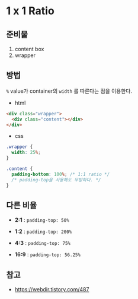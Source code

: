 # 1 x 1 Ratio



## 준비물

1. content box
2. wrapper



## 방법

`%` value가 container의 `width` 를 따른다는 점을 이용한다.

- html

```html
<div class="wrapper">
  <div class="content"></div>
</div>
```

- css

```css
.wrapper {
  width: 25%;
}

.content {
  padding-bottom: 100%; /* 1:1 ratio */
  /* padding-top을 사용해도 무방하다. */
}
```



## 다른 비율

* **2:1** : `padding-top: 50%`

* **1:2** : `padding-top: 200%`

* **4:3** : `padding-top: 75%`

* **16:9** : `padding-top: 56.25%`



## 참고

* https://webdir.tistory.com/487